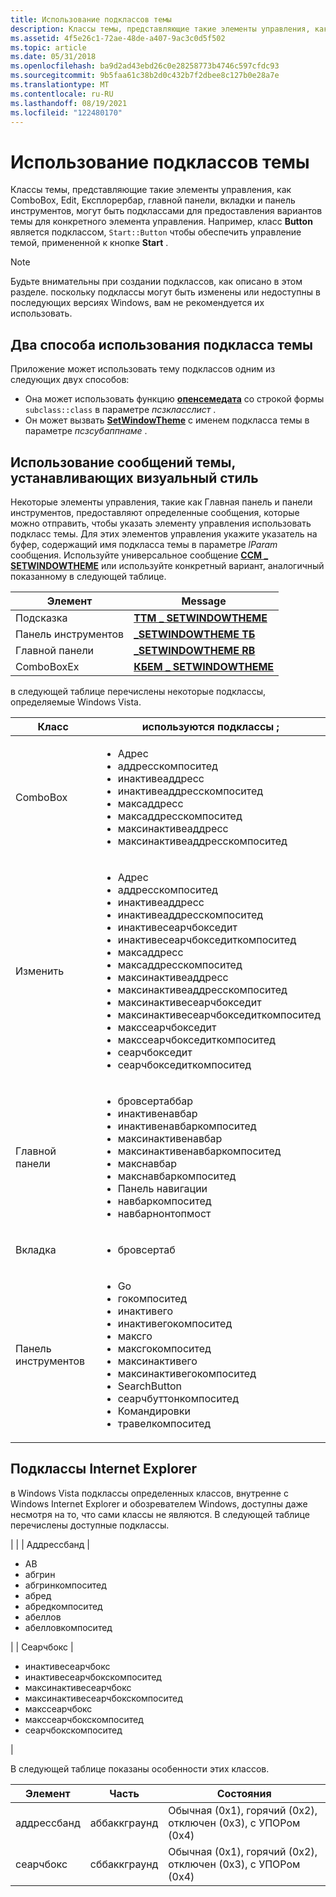 ```yaml
---
title: Использование подклассов темы
description: Классы темы, представляющие такие элементы управления, как ComboBox, Edit, Експлорербар, главной панели, вкладки и панель инструментов, могут быть подклассами для предоставления вариантов темы для конкретного элемента управления.
ms.assetid: 4f5e26c1-72ae-48de-a407-9ac3c0d5f502
ms.topic: article
ms.date: 05/31/2018
ms.openlocfilehash: ba9d2ad43ebd26c0e28258773b4746c597cfdc93
ms.sourcegitcommit: 9b5faa61c38b2d0c432b7f2dbee8c127b0e28a7e
ms.translationtype: MT
ms.contentlocale: ru-RU
ms.lasthandoff: 08/19/2021
ms.locfileid: "122480170"
---
```

# <a name="using-theme-subclasses"></a>Использование подклассов темы

Классы темы, представляющие такие элементы управления, как ComboBox, Edit, Експлорербар, главной панели, вкладки и панель инструментов, могут быть подклассами для предоставления вариантов темы для конкретного элемента управления. Например, класс **Button** является подклассом, `Start::Button` чтобы обеспечить управление темой, примененной к кнопке **Start** .

> [!Note]  
> Будьте внимательны при создании подклассов, как описано в этом разделе. поскольку подклассы могут быть изменены или недоступны в последующих версиях Windows, вам не рекомендуется их использовать.

 

## <a name="two-ways-to-use-a-theme-subclass"></a>Два способа использования подкласса темы

Приложение может использовать тему подклассов одним из следующих двух способов:

-   Она может использовать функцию [**опенсемедата**](/windows/desktop/api/Uxtheme/nf-uxtheme-openthemedata) со строкой формы `subclass::class` в параметре *псзкласслист* .
-   Он может вызвать [**SetWindowTheme**](/windows/desktop/api/Uxtheme/nf-uxtheme-setwindowtheme) с именем подкласса темы в параметре *псзсубаппнаме* .

## <a name="using-theme-messages-that-set-visual-style"></a>Использование сообщений темы, устанавливающих визуальный стиль

Некоторые элементы управления, такие как Главная панель и панели инструментов, предоставляют определенные сообщения, которые можно отправить, чтобы указать элементу управления использовать подкласс темы. Для этих элементов управления укажите указатель на буфер, содержащий имя подкласса темы в параметре *lParam* сообщения. Используйте универсальное сообщение [**CCM \_ SETWINDOWTHEME**](ccm-setwindowtheme.md) или используйте конкретный вариант, аналогичный показанному в следующей таблице.



| Элемент    | Message                                             |
|------------|-----------------------------------------------------|
| Подсказка    | [**ТТМ \_ SETWINDOWTHEME**](ttm-setwindowtheme.md)   |
| Панель инструментов    | [**\_SETWINDOWTHEME ТБ**](tb-setwindowtheme.md)     |
| Главной панели      | [**\_SETWINDOWTHEME RB**](rb-setwindowtheme.md)     |
| ComboBoxEx | [**КБЕМ \_ SETWINDOWTHEME**](cbem-setwindowtheme.md) |



 

в следующей таблице перечислены некоторые подклассы, определяемые Windows Vista.




| Класс | используются подклассы ; | 
|-------|------------|
| ComboBox | <ul><li>Адрес</li><li>аддресскомпоситед</li><li>инактивеаддресс</li><li>инактивеаддресскомпоситед</li><li>максаддресс</li><li>максаддресскомпоситед</li><li>максинактивеаддресс</li><li>максинактивеаддресскомпоситед</li></ul> | 
| Изменить | <ul><li>Адрес</li><li>аддресскомпоситед</li><li>инактивеаддресс</li><li>инактивеаддресскомпоситед</li><li>инактивесеарчбокседит</li><li>инактивесеарчбокседиткомпоситед</li><li>максаддресс</li><li>максаддресскомпоситед</li><li>максинактивеаддресс</li><li>максинактивеаддресскомпоситед</li><li>максинактивесеарчбокседит</li><li>максинактивесеарчбокседиткомпоситед</li><li>макссеарчбокседит</li><li>макссеарчбокседиткомпоситед</li><li>сеарчбокседит</li><li>сеарчбокседиткомпоситед</li></ul> | 
| Главной панели | <ul><li>бровсертаббар</li><li>инактивенавбар</li><li>инактивенавбаркомпоситед</li><li>максинактивенавбар</li><li>максинактивенавбаркомпоситед</li><li>макснавбар</li><li>макснавбаркомпоситед</li><li>Панель навигации</li><li>навбаркомпоситед</li><li>навбарнонтопмост</li></ul> | 
| Вкладка | <ul><li>бровсертаб</li></ul> | 
| Панель инструментов | <ul><li>Go</li><li>гокомпоситед</li><li>инактивего</li><li>инактивегокомпоситед</li><li>максго</li><li>максгокомпоситед</li><li>максинактивего</li><li>максинактивегокомпоситед</li><li>SearchButton</li><li>сеарчбуттонкомпоситед</li><li>Командировки</li><li>травелкомпоситед</li></ul> | 




 

## <a name="internet-explorer-subclasses"></a>Подклассы Internet Explorer

в Windows Vista подклассы определенных классов, внутренне с Windows Internet Explorer и обозревателем Windows, доступны даже несмотря на то, что сами классы не являются. В следующей таблице перечислены доступные подклассы.




| | | Аддрессбанд | <ul><li>AB</li><li>абгрин</li><li>абгринкомпоситед</li><li>абред</li><li>абредкомпоситед</li><li>абеллов</li><li>абелловкомпоситед</li></ul> | | Сеарчбокс | <ul><li>инактивесеарчбокс</li><li>инактивесеарчбокскомпоситед</li><li>максинактивесеарчбокс</li><li>максинактивесеарчбокскомпоситед</li><li>макссеарчбокс</li><li>макссеарчбокскомпоситед</li><li>сеарчбокскомпоситед</li></ul> | 




 

В следующей таблице показаны особенности этих классов.



| Элемент     | Часть         | Состояния                                                 |
|-------------|--------------|--------------------------------------------------------|
| аддрессбанд | аббаккграунд | Обычная (0x1), горячий (0x2), отключен (0x3), с УПОРом (0x4) |
| сеарчбокс   | сббаккграунд | Обычная (0x1), горячий (0x2), отключен (0x3), с УПОРом (0x4) |



 

 

 




